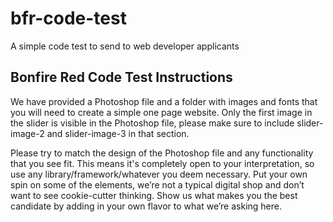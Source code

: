 # bfr-code-test
A simple code test to send to web developer applicants

## Bonfire Red Code Test Instructions

We have provided a Photoshop file and a folder with images and fonts that you will need to create a simple one page website. Only the first image in the slider is visible in the Photoshop file, please make sure to include slider-image-2 and slider-image-3 in that section.

Please try to match the design of the Photoshop file and any functionality that you see fit. This means it's completely open to your interpretation, so use any library/framework/whatever you deem necessary. Put your own spin on some of the elements, we’re not a typical digital shop and don’t want to see cookie-cutter thinking. Show us what makes you the best candidate by adding in your own flavor to what we’re asking here.
